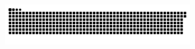 <picture>
  <source media="(prefers-color-scheme: dark)" srcset="https://raw.githubusercontent.com/MarineHakobyan/MarineHakobyan/a3f3008828be643ee68a6516e75732c016ee7999/github-contribution-grid-snake-dark.svg" />
  <source media="(prefers-color-scheme: light)" srcset="https://raw.githubusercontent.com/MarineHakobyan/MarineHakobyan/a3f3008828be643ee68a6516e75732c016ee7999/github-contribution-grid-snake.svg" />
  <img alt="github-snake" src="https://raw.githubusercontent.com/MarineHakobyan/MarineHakobyan/a3f3008828be643ee68a6516e75732c016ee7999/github-contribution-grid-snake-dark.svg" />
</picture>

